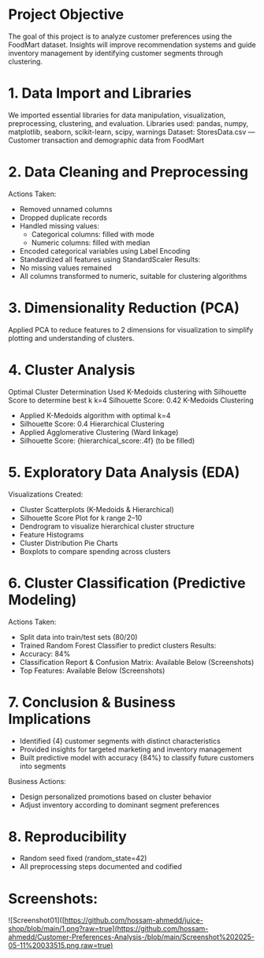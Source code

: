 # Project Objective
 The goal of this project is to analyze customer preferences using the FoodMart dataset. Insights will improve recommendation systems and guide inventory management by identifying customer segments through clustering.
# 1. Data Import and Libraries
We imported essential libraries for data manipulation, visualization, preprocessing, clustering, and evaluation.
Libraries used: pandas, numpy, matplotlib, seaborn, scikit-learn, scipy, warnings
Dataset: StoresData.csv — Customer transaction and demographic data from FoodMart
# 2. Data Cleaning and Preprocessing
Actions Taken:
- Removed unnamed columns
- Dropped duplicate records
- Handled missing values:
    - Categorical columns: filled with mode
    - Numeric columns: filled with median
- Encoded categorical variables using Label Encoding
- Standardized all features using StandardScaler
Results:
- No missing values remained
- All columns transformed to numeric, suitable for clustering algorithms
# 3. Dimensionality Reduction (PCA)
Applied PCA to reduce features to 2 dimensions for visualization to simplify plotting and understanding of clusters.

# 4. Cluster Analysis
Optimal Cluster Determination
Used K-Medoids clustering with Silhouette Score to determine best k
k=4
Silhouette Score: 0.42
K-Medoids Clustering
- Applied K-Medoids algorithm with optimal k=4
- Silhouette Score: 0.4
Hierarchical Clustering
- Applied Agglomerative Clustering (Ward linkage)
- Silhouette Score: {hierarchical_score:.4f} (to be filled)
# 5. Exploratory Data Analysis (EDA)
Visualizations Created:
- Cluster Scatterplots (K-Medoids & Hierarchical)
- Silhouette Score Plot for k range 2–10
- Dendrogram to visualize hierarchical cluster structure
- Feature Histograms
- Cluster Distribution Pie Charts
- Boxplots to compare spending across clusters
# 6. Cluster Classification (Predictive Modeling)
Actions Taken:
- Split data into train/test sets (80/20)
- Trained Random Forest Classifier to predict clusters
Results:
- Accuracy: 84%
- Classification Report & Confusion Matrix: Available Below (Screenshots)
- Top Features: Available Below (Screenshots)


# 7. Conclusion & Business Implications
- Identified {4} customer segments with distinct characteristics
- Provided insights for targeted marketing and inventory management
- Built predictive model with accuracy {84%} to classify future customers into segments

Business Actions:
- Design personalized promotions based on cluster behavior
- Adjust inventory according to dominant segment preferences
# 8. Reproducibility
- Random seed fixed (random_state=42)
- All preprocessing steps documented and codified

# Screenshots:
![Screenshot01]([https://github.com/hossam-ahmedd/juice-shop/blob/main/1.png?raw=true](https://github.com/hossam-ahmedd/Customer-Preferences-Analysis-/blob/main/Screenshot%202025-05-11%20033515.png,raw=true)
